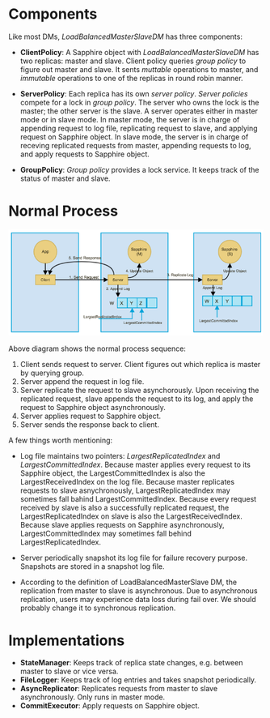 # Components
Like most DMs, *LoadBalancedMasterSlaveDM* has three components:

* **ClientPolicy**: A Sapphire object with *LoadBalancedMasterSlaveDM* has two replicas: master and slave. Client policy queries *group policy* to figure out master and slave. It sents *muttable* operations to master, and *immutable* operations to one of the replicas in round robin manner.

* **ServerPolicy**: Each replica has its own *server policy*. *Server policies* compete for a lock in *group policy*. The server who owns the lock is the master; the other server is the slave. A server operates either in master mode or in slave mode. In master mode, the server is in charge of appending request to log file, replicating request to slave, and applying request on Sapphire object. In slave mode, the server is in charge of receving replicated requests from master, appending requests to log, and apply requests to Sapphire object. 

* **GroupPolicy**: *Group policy* provides a lock service. It keeps track of the status of master and slave.

# Normal Process
![MasterSlaveDM](../images/MasterSlaveDiagram.png)

Above diagram shows the normal process sequence:

1. Client sends request to server. Client figures out which replica is master by querying group.
2. Server append the request in log file.
3. Server replicate the request to slave asynchorously. Upon receiving the replicated request, slave appends the request to its log, and apply the request to Sapphire object asynchronously.
4. Server applies request to Sapphire object.
5. Server sends the response back to client.

A few things worth mentioning:

* Log file maintains two pointers: *LargestReplicatedIndex* and *LargestCommittedIndex*. Because master applies every request to its Sapphire object, the LargestCommittedIndex is also the LargestReceivedIndex on the log file. Because master replicates requests to slave asnychronously, LargestReplicatedIndex may sometimes fall bahind LargestCommittedIndex. Because every request received by slave is also a successfully replicated request, the LargestReplicatedIndex on slave is also the LargestReceivedIndex. Because slave applies requests on Sapphire asynchronously, LargestCommittedIndex may sometimes fall behind LargestReplicatedIndex. 

* Server periodically snapshot its log file for failure recovery purpose. Snapshots are stored in a snapshot log file.

* According to the definition of LoadBalancedMasterSlave DM, the replication from master to slave is asynchronous. Due to asynchronous replication, users may experience data loss during fail over. We should probably change it to synchronous replication.

# Implementations

* **StateManager**: Keeps track of replica state changes, e.g. between master to slave or vice versa.
* **FileLogger**: Keeps track of log entries and takes snapshot periodically.
* **AsyncReplicator**: Replicates requests from master to slave asynchronously. Only runs in master mode.
* **CommitExecutor**: Apply requests on Sapphire object.
